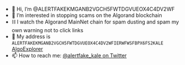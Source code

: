 - 👋 Hi, I’m @ALERTFAKEKMGANB2VGCH5FWTDGVUEOX4C4DV2WF
- 👀 I’m interested in stopping scams on the Algorand blockchain
- ⛓️ I watch the Algorand MainNet chain for spam dusting and spam my own warning not to click links
- 🏤 My address is `ALERTFAKEKMGANB2VGCH5FWTDGVUEOX4C4DV2WFIERWFWSFBPX6FS2KALE` [AlgoExplorer](https://algoexplorer.io/address/ALERTFAKEKMGANB2VGCH5FWTDGVUEOX4C4DV2WFIERWFWSFBPX6FS2KALE)
- 📫 How to reach me: [@alertfake_kale on Twitter](https://twitter.com/ALERTFAKE_KALE)
